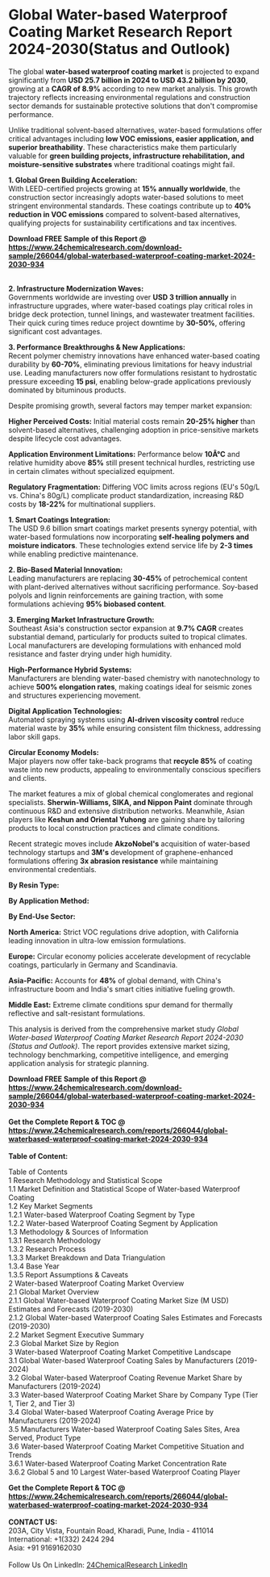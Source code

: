 <h1>Global Water-based Waterproof Coating Market Research Report 2024-2030(Status and Outlook)</h1><p>The global <strong>water-based waterproof coating market</strong> is projected to expand significantly from <strong>USD 25.7 billion in 2024 to USD 43.2 billion by 2030</strong>, growing at a <strong>CAGR of 8.9%</strong> according to new market analysis. This growth trajectory reflects increasing environmental regulations and construction sector demands for sustainable protective solutions that don't compromise performance.</p><p>Unlike traditional solvent-based alternatives, water-based formulations offer critical advantages including <strong>low VOC emissions, easier application, and superior breathability</strong>. These characteristics make them particularly valuable for <strong>green building projects, infrastructure rehabilitation, and moisture-sensitive substrates</strong> where traditional coatings might fail.</p><p><strong>1. Global Green Building Acceleration:</strong><br>
With LEED-certified projects growing at <strong>15% annually worldwide</strong>, the construction sector increasingly adopts water-based solutions to meet stringent environmental standards. These coatings contribute up to <strong>40% reduction in VOC emissions</strong> compared to solvent-based alternatives, qualifying projects for sustainability certifications and tax incentives.</p><div><b>Download FREE Sample of this Report @ 
            <a href="https://www.24chemicalresearch.com/download-sample/266044/global-waterbased-waterproof-coating-market-2024-2030-934">
            https://www.24chemicalresearch.com/download-sample/266044/global-waterbased-waterproof-coating-market-2024-2030-934</a></b></div><br><p><strong>2. Infrastructure Modernization Waves:</strong><br>
Governments worldwide are investing over <strong>USD 3 trillion annually</strong> in infrastructure upgrades, where water-based coatings play critical roles in bridge deck protection, tunnel linings, and wastewater treatment facilities. Their quick curing times reduce project downtime by <strong>30-50%</strong>, offering significant cost advantages.</p><p><strong>3. Performance Breakthroughs &amp; New Applications:</strong><br>
Recent polymer chemistry innovations have enhanced water-based coating durability by <strong>60-70%</strong>, eliminating previous limitations for heavy industrial use. Leading manufacturers now offer formulations resistant to hydrostatic pressure exceeding <strong>15 psi</strong>, enabling below-grade applications previously dominated by bituminous products.</p><p>Despite promising growth, several factors may temper market expansion:</p><p><strong>Higher Perceived Costs:</strong> Initial material costs remain <strong>20-25% higher</strong> than solvent-based alternatives, challenging adoption in price-sensitive markets despite lifecycle cost advantages.</p><p><strong>Application Environment Limitations:</strong> Performance below <strong>10Â°C</strong> and relative humidity above <strong>85%</strong> still present technical hurdles, restricting use in certain climates without specialized equipment.</p><p><strong>Regulatory Fragmentation:</strong> Differing VOC limits across regions (EU's 50g/L vs. China's 80g/L) complicate product standardization, increasing R&amp;D costs by <strong>18-22%</strong> for multinational suppliers.</p><p><strong>1. Smart Coatings Integration:</strong><br>
The USD 9.6 billion smart coatings market presents synergy potential, with water-based formulations now incorporating <strong>self-healing polymers and moisture indicators</strong>. These technologies extend service life by <strong>2-3 times</strong> while enabling predictive maintenance.</p><p><strong>2. Bio-Based Material Innovation:</strong><br>
Leading manufacturers are replacing <strong>30-45%</strong> of petrochemical content with plant-derived alternatives without sacrificing performance. Soy-based polyols and lignin reinforcements are gaining traction, with some formulations achieving <strong>95% biobased content</strong>.</p><p><strong>3. Emerging Market Infrastructure Growth:</strong><br>
Southeast Asia's construction sector expansion at <strong>9.7% CAGR</strong> creates substantial demand, particularly for products suited to tropical climates. Local manufacturers are developing formulations with enhanced mold resistance and faster drying under high humidity.</p><p><strong>High-Performance Hybrid Systems:</strong><br>
	Manufacturers are blending water-based chemistry with nanotechnology to achieve <strong>500% elongation rates</strong>, making coatings ideal for seismic zones and structures experiencing movement.</p><p><strong>Digital Application Technologies:</strong><br>
	Automated spraying systems using <strong>AI-driven viscosity control</strong> reduce material waste by <strong>35%</strong> while ensuring consistent film thickness, addressing labor skill gaps.</p><p><strong>Circular Economy Models:</strong><br>
	Major players now offer take-back programs that <strong>recycle 85%</strong> of coating waste into new products, appealing to environmentally conscious specifiers and clients.</p><p>The market features a mix of global chemical conglomerates and regional specialists. <strong>Sherwin-Williams, SIKA, and Nippon Paint</strong> dominate through continuous R&amp;D and extensive distribution networks. Meanwhile, Asian players like <strong>Keshun and Oriental Yuhong</strong> are gaining share by tailoring products to local construction practices and climate conditions.</p><p>Recent strategic moves include <strong>AkzoNobel's</strong> acquisition of water-based technology startups and <strong>3M's</strong> development of graphene-enhanced formulations offering <strong>3x abrasion resistance</strong> while maintaining environmental credentials.</p><p><strong>By Resin Type:</strong></p><p><strong>By Application Method:</strong></p><p><strong>By End-Use Sector:</strong></p><p><strong>North America:</strong> Strict VOC regulations drive adoption, with California leading innovation in ultra-low emission formulations.</p><p><strong>Europe:</strong> Circular economy policies accelerate development of recyclable coatings, particularly in Germany and Scandinavia.</p><p><strong>Asia-Pacific:</strong> Accounts for <strong>48%</strong> of global demand, with China's infrastructure boom and India's smart cities initiative fueling growth.</p><p><strong>Middle East:</strong> Extreme climate conditions spur demand for thermally reflective and salt-resistant formulations.</p><p>This analysis is derived from the comprehensive market study <em>Global Water-based Waterproof Coating Market Research Report 2024-2030 (Status and Outlook)</em>. The report provides extensive market sizing, technology benchmarking, competitive intelligence, and emerging application analysis for strategic planning.</p><div><b>Download FREE Sample of this Report @ 
            <a href="https://www.24chemicalresearch.com/download-sample/266044/global-waterbased-waterproof-coating-market-2024-2030-934">
            https://www.24chemicalresearch.com/download-sample/266044/global-waterbased-waterproof-coating-market-2024-2030-934</a></b></div><br><div><b>Get the Complete Report & TOC @ 
            <a href="https://www.24chemicalresearch.com/reports/266044/global-waterbased-waterproof-coating-market-2024-2030-934">
            https://www.24chemicalresearch.com/reports/266044/global-waterbased-waterproof-coating-market-2024-2030-934</a></b></div><br>
            <b>Table of Content:</b><p>Table of Contents<br />
1 Research Methodology and Statistical Scope<br />
1.1 Market Definition and Statistical Scope of Water-based Waterproof Coating<br />
1.2 Key Market Segments<br />
1.2.1 Water-based Waterproof Coating Segment by Type<br />
1.2.2 Water-based Waterproof Coating Segment by Application<br />
1.3 Methodology & Sources of Information<br />
1.3.1 Research Methodology<br />
1.3.2 Research Process<br />
1.3.3 Market Breakdown and Data Triangulation<br />
1.3.4 Base Year<br />
1.3.5 Report Assumptions & Caveats<br />
2 Water-based Waterproof Coating Market Overview<br />
2.1 Global Market Overview<br />
2.1.1 Global Water-based Waterproof Coating Market Size (M USD) Estimates and Forecasts (2019-2030)<br />
2.1.2 Global Water-based Waterproof Coating Sales Estimates and Forecasts (2019-2030)<br />
2.2 Market Segment Executive Summary<br />
2.3 Global Market Size by Region<br />
3 Water-based Waterproof Coating Market Competitive Landscape<br />
3.1 Global Water-based Waterproof Coating Sales by Manufacturers (2019-2024)<br />
3.2 Global Water-based Waterproof Coating Revenue Market Share by Manufacturers (2019-2024)<br />
3.3 Water-based Waterproof Coating Market Share by Company Type (Tier 1, Tier 2, and Tier 3)<br />
3.4 Global Water-based Waterproof Coating Average Price by Manufacturers (2019-2024)<br />
3.5 Manufacturers Water-based Waterproof Coating Sales Sites, Area Served, Product Type<br />
3.6 Water-based Waterproof Coating Market Competitive Situation and Trends<br />
3.6.1 Water-based Waterproof Coating Market Concentration Rate<br />
3.6.2 Global 5 and 10 Largest Water-based Waterproof Coating Player</p><div><b>Get the Complete Report & TOC @ 
            <a href="https://www.24chemicalresearch.com/reports/266044/global-waterbased-waterproof-coating-market-2024-2030-934">
            https://www.24chemicalresearch.com/reports/266044/global-waterbased-waterproof-coating-market-2024-2030-934</a></b></div><br><b>CONTACT US:</b><br>
            203A, City Vista, Fountain Road, Kharadi, Pune, India - 411014<br>
            International: +1(332) 2424 294<br>
            Asia: +91 9169162030 <br><br>
            Follow Us On LinkedIn: <a href="https://www.linkedin.com/company/24chemicalresearch/">24ChemicalResearch LinkedIn</a>
